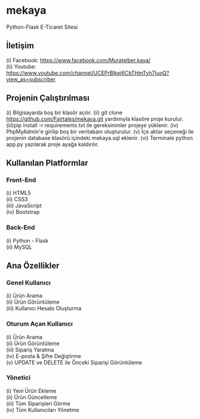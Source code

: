 # mekaya
Python-Flask E-Ticaret Sitesi

## İletişim
 
(i) Facebook: https://www.facebook.com/Muratelber.kaya/ <br>
(ii) Youtube: https://www.youtube.com/channel/UCEPrBlkej6CbTHmTyh7IuoQ?view_as=subscriber <br>

## Projenin Çalıştırılması

(i)  Bilgisayarda boş bir klasör açılır.
(ii) git clone https://github.com/Fairtales/mekaya.git yardımıyla klasöre proje kurulur.
(iii)pip install -r requirements.txt ile gereksinimler projeye yüklenir.
(iv) PhpMyAdmin'e girilip boş bir veritabanı oluşturulur.
(v)  İçe aktar seçeneği ile projenin database klasörü içindeki mekaya.sql eklenir.
(vi) Terminale python app.py yazılarak proje ayağa kaldırılır.


## Kullanılan Platformlar
### Front-End
  (i) HTML5 <br>
  (ii) CSS3 <br>
  (iii) JavaScript <br>
  (iv) Bootstrap <br>

### Back-End
  (i) Python - Flask <br>
  (ii) MySQL <br>

## Ana Özellikler
### Genel Kullanıcı
(i) Ürün Arama <br>
(ii) Ürün Görüntüleme <br>
(iii) Kullanıcı Hesabı Oluşturma <br>

### Oturum Açan Kullanıcı
(i) Ürün Arama <br>
(ii) Ürün Görüntüleme <br>
(iii) Sipariş Yaratma <br>
(iv) E-posta & Şifre Değiştirme  <br>
(v) UPDATE ve DELETE ile Önceki Siparişi Görüntüleme <br>

### Yönetici
(i) Yeni Ürün Ekleme <br>
(ii) Ürün Güncelleme <br>
(iii) Tüm Siparişleri Görme <br>
(iv) Tüm Kullanıcıları Yönetme <br>
